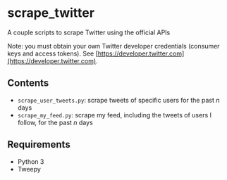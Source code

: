 # scrape_twitter

A couple scripts to scrape Twitter using the official APIs

Note: you must obtain your own Twitter developer credentials (consumer keys and access tokens). See [https://developer.twitter.com](https://developer.twitter.com). 

## Contents 

* `scrape_user_tweets.py`: scrape tweets of specific users for the past *n* days
* `scrape_my_feed.py`: scrape my feed, including the tweets of users I follow, for the past _n_ days

## Requirements

* Python 3
* Tweepy